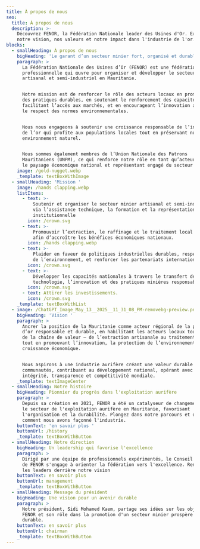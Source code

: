 ```yaml
---
title: À propos de nous
seo:
  title: À propos de nous
  description: >-
    Découvrez FENOR, la Fédération Nationale leader des Usines d'Or. Explorez
    notre vision, nos valeurs et notre impact dans l'industrie de l'or.
blocks:
  - smallHeading: À propos de nous
    bigHeading: 'Le garant d’un secteur minier fort, organisé et durable'
    paragraph: >
      La Fédération Nationale des Usines d’Or (FENOR) est une fédération
      professionnelle qui œuvre pour organiser et développer le secteur minier
      artisanal et semi-industriel en Mauritanie.


      Notre mission est de renforcer le rôle des acteurs locaux en promouvant
      des pratiques durables, en soutenant le renforcement des capacités, en
      facilitant l’accès aux marchés, et en encourageant l’innovation ainsi que
      le respect des normes environnementales.


      Nous nous engageons à soutenir une croissance responsable de l’industrie
      de l’or qui profite aux populations locales tout en préservant notre
      environnement naturel.


      Nous sommes également membres de l’Union Nationale des Patrons
      Mauritaniens (UNPM), ce qui renforce notre rôle en tant qu’acteur clé dans
      le paysage économique national et représentant engagé du secteur privé.
    image: /gold-nugget.webp
    _template: textBoxWithImage
  - smallHeading: 'Mission '
    image: /hands clapping.webp
    listItems:
      - text: >-
          Soutenir et organiser le secteur minier artisanal et semi-industriel
          via l’assistance technique, la formation et la représentation
          institutionnelle
        icon: /crown.svg
      - text: >-
          Promouvoir l’extraction, le raffinage et le traitement local de l’or
          afin d’accroître les bénéfices économiques nationaux.
        icon: /hands clapping.webp
      - text: >-
          Plaider en faveur de politiques industrielles durables, respectueuses
          de l’environnement, et renforcer les partenariats internationaux.
        icon: /crown.svg
      - text: >-
          Développer les capacités nationales à travers le transfert de
          technologie, l’innovation et des pratiques minières responsables.
        icon: /crown.svg
      - text: Attirer les investissements.
        icon: /crown.svg
    _template: textBoxWithList
  - image: /ChatGPT_Image_May_13__2025__11_31_08_PM-removebg-preview.png
    bigHeading: 'Vision '
    paragraph: >
      Ancrer la position de la Mauritanie comme acteur régional de la production
      d’or responsable et durable, en habilitant les acteurs locaux tout au long
      de la chaîne de valeur – de l’extraction artisanale au traitement avancé –
      tout en promouvant l’innovation, la protection de l’environnement et la
      croissance économique.


      Nous aspirons à une industrie aurifère créant une valeur durable pour les
      communautés, contribuant au développement national, opérant avec
      intégrité, transparence et compétitivité mondiale.
    _template: textImageCenter
  - smallHeading: Notre histoire
    bigHeading: Pionnier du progrès dans l'exploitation aurifère
    paragraph: >
      Depuis sa création en 2021, FENOR a été un catalyseur de changement dans
      le secteur de l'exploitation aurifère en Mauritanie, favorisant
      l'organisation et la durabilité. Plongez dans notre parcours et découvrez
      comment nous avons façonné l'industrie.
    buttonText: 'en savoir plus '
    buttonUrl: /history
    _template: textBoxWithButton
  - smallHeading: Notre direction
    bigHeading: Un leadership qui favorise l'excellence
    paragraph: >
      Dirigé par une équipe de professionnels expérimentés, le Conseil exécutif
      de FENOR s'engage à orienter la fédération vers l'excellence. Rencontrez
      les leaders derrière notre vision
    buttonText: en savoir plus
    buttonUrl: management
    _template: textBoxWithButton
  - smallHeading: Message du président
    bigHeading: Une vision pour un avenir durable
    paragraph: >
      Notre président, Sidi Mohamed Kaem, partage ses idées sur les objectifs de
      FENOR et son rôle dans la promotion d'un secteur minier prospère et
      durable.
    buttonText: en savoir plus
    buttonUrl: chairman
    _template: textBoxWithButton
---
```


